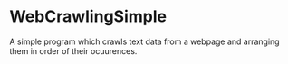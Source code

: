 # WebCrawlingSimple
A simple program which crawls text data from a webpage and arranging them in order of their ocuurences.
